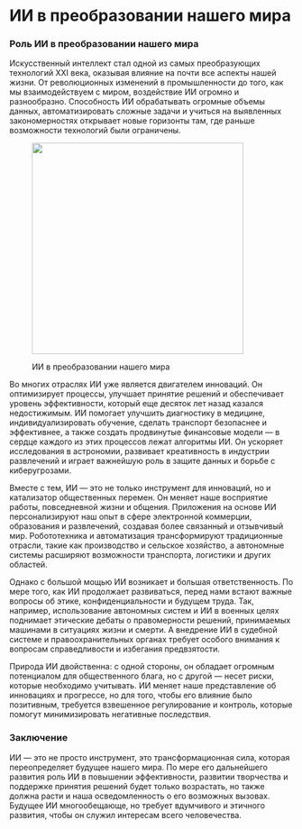 # ИИ в преобразовании нашего мира

### Роль ИИ в преобразовании нашего мира

Искусственный интеллект стал одной из самых преобразующих технологий XXI века, оказывая влияние на почти все аспекты нашей жизни. От революционных изменений в промышленности до того, как мы взаимодействуем с миром, воздействие ИИ огромно и разнообразно. Способность ИИ обрабатывать огромные объемы данных, автоматизировать сложные задачи и учиться на выявленных закономерностях открывает новые горизонты там, где раньше возможности технологий были ограничены.

<div align="left"><figure><img src="broken-reference" alt="" width="375"><figcaption><p>ИИ в преобразовании нашего мира</p></figcaption></figure></div>

Во многих отраслях ИИ уже является двигателем инноваций. Он оптимизирует процессы, улучшает принятие решений и обеспечивает уровень эффективности, который еще десяток лет назад казался недостижимым. ИИ помогает улучшить диагностику в медицине, индивидуализировать обучение, сделать транспорт безопаснее и эффективнее, а также создать продвинутые финансовые модели — в сердце каждого из этих процессов лежат алгоритмы ИИ. Он ускоряет исследования в астрономии, развивает креативность в индустрии развлечений и играет важнейшую роль в защите данных и борьбе с киберугрозами.

Вместе с тем, ИИ — это не только инструмент для инноваций, но и катализатор общественных перемен. Он меняет наше восприятие работы, повседневной жизни и общения. Приложения на основе ИИ персонализируют наш опыт в сфере электронной коммерции, образования и развлечений, создавая более связанный и отзывчивый мир. Робототехника и автоматизация трансформируют традиционные отрасли, такие как производство и сельское хозяйство, а автономные системы расширяют возможности транспорта, логистики и других областей.

Однако с большой мощью ИИ возникает и большая ответственность. По мере того, как ИИ продолжает развиваться, перед нами встают важные вопросы об этике, конфиденциальности и будущем труда. Так, например, использование автономных систем и ИИ в военных целях поднимает этические дебаты о правомерности решений, принимаемых машинами в ситуациях жизни и смерти. А внедрение ИИ в судебной системе и правоохранительных органах требует особого внимания к вопросам справедливости и избегания предвзятости.

Природа ИИ двойственна: с одной стороны, он обладает огромным потенциалом для общественного блага, но с другой — несет риски, которые необходимо учитывать. ИИ меняет наше представление об инновациях и прогрессе, но для того, чтобы его влияние было позитивным, требуется взвешенное регулирование и контроль, которые помогут минимизировать негативные последствия.

### Заключение

ИИ — это не просто инструмент, это трансформационная сила, которая переопределяет будущее нашего мира. По мере его дальнейшего развития роль ИИ в повышении эффективности, развитии творчества и поддержке принятия решений будет только возрастать, но также должна расти и наша осведомленность о его возможных вызовах. Будущее ИИ многообещающе, но требует вдумчивого и этичного развития, чтобы он служил интересам всего человечества.
